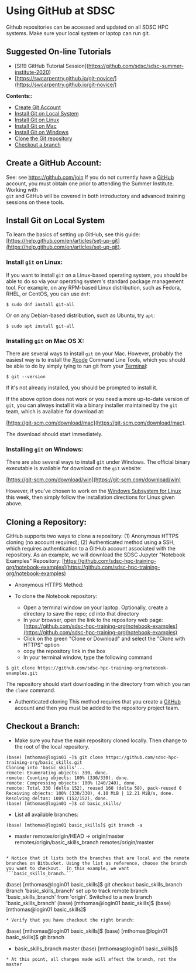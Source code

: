 # Using GitHub at SDSC

Github repositories can be accessed and updated on all SDSC HPC systems. 
Make sure your local system or laptop can run git. 

## Suggested On-line Tutorials

* [SI19 GitHub Tutorial Session[(https://github.com/sdsc/sdsc-summer-institute-2020)
* [https://swcarpentry.github.io/git-novice/](https://swcarpentry.github.io/git-novice/)


<a name="top">**Contents::**
* [Create Git Account](#git-acct)
* [Install Git on Local System](#git-install)
* [Install Git on Linux](#git-install-linux)
* [Install Git on Mac](#git-install-mac)
* [Install Git on Windows](#git-install-windows)
* [Clone the Git repository](#git-clone)
* [Checkout a branch](#git-branch)


## Create a GitHub Account: <a name="git-acct"></a>
See:  see https://github.com/join 
If you do not currently have a [GitHub](https://github.com/) account, you must 
obtain one prior to attending the Summer Institute. Working with  
`git` and GitHub will be covered in both
introductory and advanced training sessions on these tools.

## Install Git on Local System <a name="git-install"></a>

To learn the basics of setting up GitHub, see this guide:  [https://help.github.com/en/articles/set-up-git](https://help.github.com/en/articles/set-up-git). 

### Install `git` on Linux:<a name="git-install-linux"></a>

If you want to install `git` on a Linux-based operating system, you should be
able to do so via your operating system's standard package management tool. For
example, on any RPM-based Linux distribution, such as Fedora, RHEL, or CentOS, 
you can use `dnf`:

```
$ sudo dnf install git-all
```

Or on any Debian-based distribution, such as Ubuntu, try `apt`:

```
$ sudo apt install git-all
```

### Installing `git` on Mac OS X:

There are several ways to install `git` on your Mac. However, probably the 
easiest way is to install the [Xcode](https://developer.apple.com/xcode/) 
Command Line Tools, which you should be able to do by simply tying to run git 
from your [Terminal](https://support.apple.com/guide/terminal/welcome/mac):

```
$ git --version
```

If it's not already installed, you should be prompted to install it.

If the above option does not work or you need a more up-to-date version of 
`git`, you can always install it via a binary installer maintained by the `git`
team, which is available for download at: 

[https://git-scm.com/download/mac](https://git-scm.com/download/mac). 

The download should start immediately.

### Installing `git` on Windows:

There are also several ways to install `git` under Windows. The official 
binary executable is available for download on the `git` website:

[https://git-scm.com/download/win](https://git-scm.com/download/win)

However, if you've chosen to work on the [Windows Subsystem for Linux](https://docs.microsoft.com/en-us/windows/wsl/about)
this week, then simply follow the installation directions for Linux given above.

## Cloning a Repository:<a name="git-clone"></a>

GitHub supports two ways to clone a repository: (1) Anonymous HTTPS cloning (no account required);  (2) Authenticated method using a SSH, which requires authentication to a GitHub account associated with the repository.
As an example, we will download the SDSC Jupyter "Notebook Examples" Repository:
[https://github.com/sdsc-hpc-training-org/notebook-examples](https://github.com/sdsc-hpc-training-org/notebook-examples)

* Anonymous HTTPS Method:

* To clone the Notebook repository:
  * Open a terminal window on your laptop. Optionally, create a directory to save the repo; cd into that directory
  * In your browser, open the link to the repository web page: [https://github.com/sdsc-hpc-training-org/notebook-examples](https://github.com/sdsc-hpc-training-org/notebook-examples)
  * Click on the green "Clone or Download" and select the "Clone with HTTPS" option
  * copy the  repository link in the box
  * In your terminal window, type the following command
```
$ git clone https://github.com/sdsc-hpc-training-org/notebook-examples.git
```

The repository should start downloading in the directory from which you ran the ```clone``` command.

* Authenticated cloning
This method requires that you create a [GitHub](https://github.com/) account and then you must be added to the repository project team. 

## Checkout a Branch:<a name="git-branch"></a>

* Make sure you have the main repository cloned locally. Then change to the root of the local repository.

```
(base) [mthomas@login01 ~]$ git clone https://github.com/sdsc-hpc-training-org/basic_skills.git
Cloning into 'basic_skills'...
remote: Enumerating objects: 330, done.
remote: Counting objects: 100% (330/330), done.
remote: Compressing objects: 100% (240/240), done.
remote: Total 330 (delta 152), reused 160 (delta 58), pack-reused 0
Receiving objects: 100% (330/330), 4.10 MiB | 12.21 MiB/s, done.
Resolving deltas: 100% (152/152), done.
(base) [mthomas@login01 ~]$ cd basic_skills/
```
* List all available branches:

```
(base) [mthomas@login01 basic_skills]$ git branch -a
```
* master
  remotes/origin/HEAD -> origin/master
  remotes/origin/basic_skills_branch
  remotes/origin/master   
```

* Notice that it lists both the branches that are local and the remote branches on Bitbucket. Using the list as reference, choose the branch you want to checkout.  In this example, we want ```basic_skills_branch.```
```
(base) [mthomas@login01 basic_skills]$ git checkout basic_skills_branch
Branch 'basic_skills_branch' set up to track remote branch 'basic_skills_branch' from 'origin'.
Switched to a new branch 'basic_skills_branch'
(base) [mthomas@login01 basic_skills]$ 
(base) [mthomas@login01 basic_skills]$ 
```
* Verify that you have checkout the right branch:
```
(base) [mthomas@login01 basic_skills]$ 
(base) [mthomas@login01 basic_skills]$ git branch
* basic_skills_branch
  master
(base) [mthomas@login01 basic_skills]$ 
```
* At this point, all changes made will affect the branch, not the master
